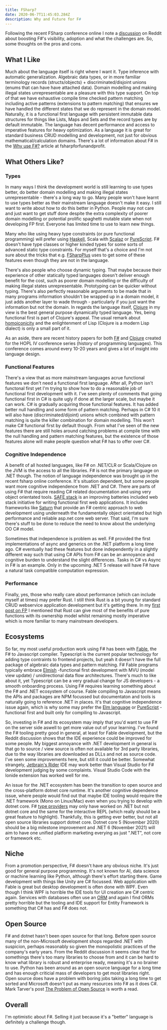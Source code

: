 ```yaml
---
title: FSharp?
date: 2020-06-7T11:45:03.284Z
description: Why and Future for F#
---
```


Following the recent FSharp conference online I note a [discussion](https://www.reddit.com/r/fsharp/comments/gx8iff/what_can_we_do_to_boost_fs_profile_adoption_and/)
on Reddit about boosting F#'s visibility, adoption and what the challenges are. So, some thoughts on the pros and cons.


## What I Like

Much about the language itself is right where I want it. Type inference with automatic generalization. Algebraic data
types, or in more familiar terminology records (structs/objects) + discriminated/disjoint unions (enums that can have have
attached data). Domain modelling and making illegal states unrepresentable are a pleasure with this type support. On
top of that we have exhaustive compile time checked pattern matching including active patterns (extensions to pattern
matching) that ensures we have handled the different states that we do represent in the domain model. Naturally, it
is a functional first language with persistent immutable data structures for things like Lists, Maps and Sets and the record
types are by default immutable. The language has decent performance and access to imperative features for heavy
optimization. As a language it is great for standard business CRUD modelling and development, not just for obvious mathematical/calculation domains. There's a lot of information
about F# in the [Why use F#?](https://fsharpforfunandprofit.com/why-use-fsharp/) article at fsharpforfunandprofit.


## What Others Like?

### Types

In many ways I think the development world is still learning to use types
better, do better domain modelling and making illegal states unrepresentable - there's a long way to go. Many people
won't have learnt to use types better as their mainstream language doesn't make it easy. I still want to write about
how to do this better in Python.
People may not care and just
want to get stuff done despite the extra complexity of poorer domain modelling or potential prolific spaghetti mutable
state when not developing FP first. Everyone has limited time to use to learn new things.

Many who like using heavy type constraints (or pure functional programming) will prefer using [Haskell](https://www.haskell.org/), Scala with [Scalaz](https://github.com/scalaz/scalaz) or
[PureScript](https://www.purescript.org/). F# doesn't have type classes or higher kinded types for some sorts of
advanced static type constraints. For myself that's a choice and I'm not sure about the tricks that e.g.
[FSharpPlus](https://github.com/fsprojects/FSharpPlus) uses to get some of these features even though they are not
in the language.

There's also people who choose dynamic typing. That maybe because their experience of other statically typed languages
doesn't deliver enough benefit for the cost, such as poorer domain modelling or the difficulty of making illegal
states unrepresentable. Prototyping can be quicker without typing. There's also perfectly reasonable arguments to be
made that in many programs information shouldn't be wrapped up in a domain model, it just adds another layer to wade
through - particularly if you just want the information but not the domain. In regards the language itself,
[Clojure](https://clojure.org/) in my view is the best general purpose dynamically typed language. Yes, being
functional first is part of Clojure's appeal. The usual remark about [homoiconicity](https://en.wikipedia.org/wiki/Homoiconicity)
and the enlightenment of Lisp (Clojure is a modern Lisp dialect) is only a small part of it.

As an aside, there are recent history papers for both [F#](https://fsharp.org/history/) and
[Clojure](https://clojure.org/about/history) created for the HOPL IV conference series (history of programming
languages). This conference comes around every 10-20 years and gives a lot of insight into language design.

### Functional Features

There's a view that as more mainstream languages acrue functional features we don't need a functional first
language. After all, Python isn't functonal first yet I'm trying to show how to do a reasonable job of functional first
development with it. I've seen plenty of comments that going functional first in C# is quite ugly if done at the
larger scale, but maybe it can work. C# is gradually acquiring those functional features. It has added better null
handling and some form of pattern matching. Perhaps in C# 10 it will also have (discriminated/dijoint) unions which
combined with pattern matching is quite the killer combination for domain modelling. This won't make C# functional
first by default though. From what I've seen of the new features there
are still holes around catching problems at compile time with the null handling and pattern matching features, but
the existence of those features alone will make people question what F# has to offer over C#.

### Cognitive Independence

A benefit of all hosted languages, like F# on .NET/CLR or Scala/Clojure on the JVM is the access to all the libraries.
F# is not the primary language on .NET though. The notion of language independence was brought up in the recent fsharp
online conference. It's situation dependent, but some people want more cognitive independence from .NET and C#. There
are parts of using F# that require reading C# related documentation and using very object orientated tools.
[SAFE stack](https://safe-stack.github.io/) is an improving batteries included web stack initiative for
writing functional first web applications. It includes frameworks like [Saturn](https://github.com/SaturnFramework/Saturn) that provide an F# centric approach to web development using underneath the fundamentally object orientated
but high performance and reliable asp.net core web server. That said, I'm sure there's stuff to be done to reduce the
need to know about the underlying OO C# model.

Sometimes that independence is problem as well. F# provided the first implementations of async and generics on the .NET
platform a long time ago. C# eventually had these features but done independently in a slightly different way such that
using C# APIs from F# can be an annoyance and cognitive burden to understand the slight differences. Tasks in C#
vs Async in F# is an example. Only in the upcoming .NET 5 release will have F# have a natural task compatible
computation expression.

### Performance

Finally, yes, those who really care about performance (which can include myself at times) may prefer Rust. I still
think Rust is a bit young for standard CRUD webservice application development but it's getting there. In my
[first post on FP](/fp-first) I mentioned that Rust can give most of the benefits of pure functions with its ownership
model whilst remaining mostly imperative which is more familiar to many mainstream developers.

## Ecosystems

So far, my most useful production work using F# has been with [Fable](https://fable.io/), the F# to Javascript
compiler. Typescript is the current popular technology for adding type contraints to frontend projects, but yeah it
doesn't have the full package of algebraic data types and pattern matching. F# Fable programs typically embrace
[Elmish](https://zaid-ajaj.github.io/the-elmish-book/#/) -functional first development with MVU
(model view update) / unidirectional data flow architectures. There's much to like about it, yet Typescript can be a
very gradual change for JS developers - a smooth onboarding process. Using F# requires learning something about the
F# and .NET ecosystem of course. Fable compiling to Javascript means the APIs and packages are NPM focussed but
documentaton and tools is naturally going to reference .NET in places. It's that cognitive independence issue again,
which is why some may prefer the [Elm language](https://elm-lang.org/) or [PureScript](https://www.purescript.org/) - functional first and built only for compiling to Javascript.

So, investing in F# and its ecosystem may imply that you'd want to use F# on the server side aswell to get more value
out of your learning. I've found the F# tooling pretty good in general, at least for Fable development, but the Reddit
discussion shows that the IDE experience could be improved for some people. My biggest annoyance with .NET development
in general is that go to source / view source is often not available for 3rd party libraries, due to the way libraries
are downloaded as DLLs and not as source code. I've seen some improvements here, but still it could be better.
Somewhat strangely, [Jetbrain's Rider](https://www.jetbrains.com/rider/) IDE may work better than Visual Studio for
F# development judging by some complaints. Visual Studio Code with the Ionide extension has worked well for me.

An issue for the .NET ecosystem has been the transition to open source and the cross-platform dotnet core runtime.
It's another cognitive dependence issue, where people would find out that maybe IDE tooling would require the .NET
framework (Mono on Linux/Mac) even when you trying to develop with dotnet core. F# [type providers](https://docs.microsoft.com/en-us/dotnet/fsharp/tutorials/type-providers/)
may only have worked on .NET but not dotnet core and the same for the interactive REPL (which really should be a great
feature to highlight). Thankfully, this is getting ever better, but not all open source libraries support dotnet core.
Dotnet core 5 (November 2020) should be a big milestone improvement and .NET 6 (November 2021) will aim to have one
unified platform marketing everying as just ".NET", not core or framework etc.

## Niche

From a promotion perspective, F# doesn't have any obvious niche. It's just good for general purpose programming.
It's not known for AI, data science or machine learning like Python, although there's effort starting there. Game
development with things like Unity are C# focussed. Web application with Fable is great but desktop development is
often done with WPF. Even though I think WPF is horrible the IDE tools for UI creation are C# centric again. Services
with databases often use an [ORM](https://en.wikipedia.org/wiki/Object-relational_mapping) and again I find ORMs
pretty horrible but the tooling and IDE support for Entity Framework is something that C# has and F# does not.

## Open Source

F# and dotnet hasn't been open source for that long. Before open source many of the non-Microsoft development shops
regarded .NET with suspicion, perhaps reasonably so given the monopolistic practices of the company's early years.
From the Reddit discussion it seems clear that for somethings there's too many libraries to choose from and it can be
hard to know what library is robust and enterprise ready, meaning it's a no brainer to use. Python has been around
as an open source language for a long time and has enough criticial mass of developers to get most libraries right.
Open source does have a problem with boring jobs taking a long time to get sorted and Microsoft doesn't put as many
resources into F# as it does C#. Mark Tarver's post
[The Problem of Open Source](http://www.marktarver.com/problems.html) is worth a read.


## Overall

I'm optimistic about F#. Selling it just because it's a "better" language is definitely a challenge though.
